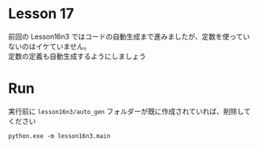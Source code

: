 # Lesson 17

前回の Lesson16n3 ではコードの自動生成まで進みましたが、定数を使っていないのはイケていません。  
定数の定義も自動生成するようにしましょう  

# Run

実行前に `lesson16n3/auto_gen` フォルダーが既に作成されていれば、削除してください  

```shell
python.exe -m lesson16n3.main
```
